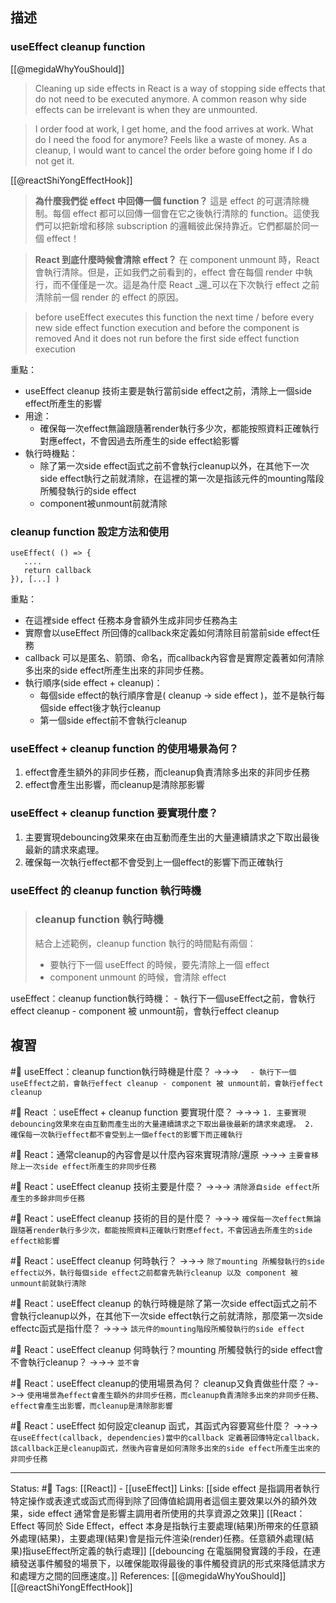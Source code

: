 ## 描述

### useEffect cleanup function

[[@megidaWhyYouShould]]
> Cleaning up side effects in React is a way of stopping side effects that do not need to be executed anymore. A common reason why side effects can be irrelevant is when they are unmounted.

> I order food at work, I get home, and the food arrives at work. What do I need the food for anymore? Feels like a waste of money. As a cleanup, I would want to cancel the order before going home if I do not get it.


[[@reactShiYongEffectHook]]
> **為什麼我們從 effect 中回傳一個 function？** 這是 effect 的可選清除機制。每個 effect 都可以回傳一個會在它之後執行清除的 function。這使我們可以把新增和移除 subscription 的邏輯彼此保持靠近。它們都屬於同一個 effect！

> **React 到底什麼時候會清除 effect？** 在 component unmount 時，React 會執行清除。但是，正如我們之前看到的，effect 會在每個 render 中執行，而不僅僅是一次。這是為什麼 React _還_可以在下次執行 effect 之前清除前一個 render 的 effect 的原因。



> before useEffect executes this function the next time / before every new side effect function execution and before the component is removed And it does not run before the first side effect function execution




重點：
- useEffect cleanup 技術主要是執行當前side effect之前，清除上一個side effect所產生的影響
- 用途：
	- 確保每一次effect無論跟隨著render執行多少次，都能按照資料正確執行對應effect，不會因過去所產生的side effect給影響
- 執行時機點：
	- 除了第一次side effect函式之前不會執行cleanup以外，在其他下一次side effect執行之前就清除，在這裡的第一次是指該元件的mounting階段所觸發執行的side effect
	- component被unmount前就清除


### cleanup function 設定方法和使用


```
useEffect( () => {
   ....
   return callback
}), [...] )
```

重點：
- 在這裡side effect 任務本身會額外生成非同步任務為主
- 實際會以useEffect 所回傳的callback來定義如何清除目前當前side effect任務
- callback 可以是匿名、箭頭、命名，而callback內容會是實際定義著如何清除多出來的side effect所產生出來的非同步任務。
- 執行順序(side effect + cleanup)：
	- 每個side effect的執行順序會是( cleanup -> side effect )，並不是執行每個side effect後才執行cleanup
	- 第一個side effect前不會執行cleanup

### useEffect + cleanup function 的使用場景為何？

1. effect會產生額外的非同步任務，而cleanup負責清除多出來的非同步任務
2. effect會產生出影響，而cleanup是清除那影響

### useEffect + cleanup function 要實現什麼？
1. 主要實現debouncing效果來在由互動而產生出的大量連續請求之下取出最後最新的請求來處理。
2. 確保每一次執行effect都不會受到上一個effect的影響下而正確執行

### useEffect 的 cleanup function 執行時機


> ### cleanup function 執行時機
> 結合上述範例，cleanup function 執行的時間點有兩個：
> 
> -   要執行下一個 useEffect 的時候，要先清除上一個 effect
> -   component unmount 的時候，會清除 effect

useEffect：cleanup function執行時機：
	- 執行下一個useEffect之前，會執行effect cleanup
	- component 被 unmount前，會執行effect cleanup

## 複習

#🧠 useEffect：cleanup function執行時機是什麼？ ->->-> `	- 執行下一個useEffect之前，會執行effect cleanup - component 被 unmount前，會執行effect cleanup`
<!--SR:!2025-01-29,528,250-->

#🧠 React ：useEffect + cleanup function 要實現什麼？ ->->-> `1. 主要實現debouncing效果來在由互動而產生出的大量連續請求之下取出最後最新的請求來處理。 2. 確保每一次執行effect都不會受到上一個effect的影響下而正確執行`
<!--SR:!2023-08-26,180,250-->

#🧠 React：通常cleanup的內容會是以什麼內容來實現清除/還原 ->->-> `主要會移除上一次side effect所產生的非同步任務`
<!--SR:!2023-09-09,189,250-->

#🧠 React：useEffect cleanup 技術主要是什麼？ ->->-> `清除源自side effect所產生的多餘非同步任務`
<!--SR:!2024-02-20,315,250-->

#🧠 React：useEffect cleanup 技術的目的是什麼？ ->->-> `確保每一次effect無論跟隨著render執行多少次，都能按照資料正確執行對應effect，不會因過去所產生的side effect給影響`
<!--SR:!2023-08-22,178,250-->


#🧠 React：useEffect cleanup 何時執行？ ->->-> `除了mounting 所觸發執行的side effect以外，執行每個side effect之前都會先執行cleanup 以及 component 被unmount前就執行清除`
<!--SR:!2023-08-09,168,250-->


#🧠 React：useEffect cleanup  的執行時機是除了第一次side effect函式之前不會執行cleanup以外，在其他下一次side effect執行之前就清除，那麼第一次side effectc函式是指什麼？  ->->-> `該元件的mounting階段所觸發執行的side effect`
<!--SR:!2025-01-28,528,250-->

#🧠 React：useEffect cleanup 何時執行？mounting 所觸發執行的side effect會不會執行cleanup？ ->->-> `並不會`
<!--SR:!2023-08-07,168,250-->


#🧠 React：useEffect cleanup的使用場景為何？ cleanup又負責做些什麼？->->-> `使用場景為effect會產生額外的非同步任務，而cleanup負責清除多出來的非同步任務、 effect會產生出影響，而cleanup是清除那影響`
<!--SR:!2024-10-17,429,250-->



#🧠 React：useEffect 如何設定cleanup 函式，其函式內容要寫些什麼？ ->->-> `在useEffect(callback, dependencies)當中的callback 定義著回傳特定callback，該callback正是cleanup函式，然後內容會是如何清除多出來的side effect所產生出來的非同步任務`
<!--SR:!2023-09-10,190,250-->



---
Status: #🌱 
Tags:
[[React]] - [[useEffect]]
Links:
[[side effect 是指調用者執行特定操作或表達式或函式而得到除了回傳值給調用者這個主要效果以外的額外效果，side effect 通常會是影響主調用者所使用的共享資源之效果]]
[[React：Effect 等同於 Side Effect，effect 本身是指執行主要處理(結果)所帶來的任意額外處理(結果)，主要處理(結果)會是指元件渲染(render)任務。任意額外處理(結果)指useEffect所定義的執行處理]]
[[debouncing 在電腦開發實踐的手段，在連續發送事件觸發的場景下，以確保能取得最後的事件觸發資訊的形式來降低請求方和處理方之間的回應速度。]]
References:
[[@megidaWhyYouShould]]
[[@reactShiYongEffectHook]]
